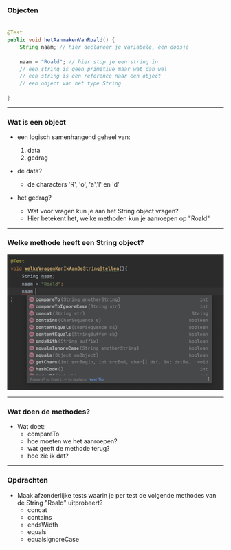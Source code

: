 ### Objecten

```java 

@Test
public void hetAanmakenVanRoald() {
	String naam; // hier declareer je variabele, een doosje
	
	naam = "Roald"; // hier stop je een string in
	// een string is geen primitive maar wat dan wel
	// een string is een reference naar een object
	// een object van het type String
	
}
```

---

### Wat is een object

* een logisch samenhangend geheel van:
	1. data
	2. gedrag

* de data?
	* de characters 'R', 'o', 'a','l' en 'd'
* het gedrag?
	* Wat voor vragen kun je aan het String object vragen?
	* Hier betekent het, welke methoden kun je aanroepen op "Roald"	

---

### Welke methode heeft een String object?

![methods op String](../../img/methodsStringObject.png)

---

### Wat doen de methodes?

* Wat doet:
	* compareTo
	* hoe moeten we het aanroepen?
	* wat geeft de methode terug?
	* hoe zie ik dat?

---

### Opdrachten

* Maak afzonderlijke tests waarin je per test
de volgende methodes van de String "Roald" uitprobeert?
	* concat
	* contains
	* endsWidth
	* equals
	* equalsIgnoreCase







